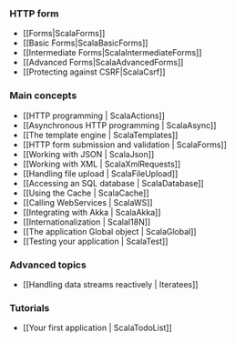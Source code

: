<!--- Copyright (C) 2009-2013 Typesafe Inc. <http://www.typesafe.com> -->
### HTTP form

- [[Forms|ScalaForms]]
- [[Basic Forms|ScalaBasicForms]]
- [[Intermediate Forms|ScalaIntermediateForms]]
- [[Advanced Forms|ScalaAdvancedForms]]
- [[Protecting against CSRF|ScalaCsrf]]

### Main concepts

- [[HTTP programming | ScalaActions]]
- [[Asynchronous HTTP programming | ScalaAsync]]
- [[The template engine | ScalaTemplates]]
- [[HTTP form submission and validation | ScalaForms]]
- [[Working with JSON | ScalaJson]]
- [[Working with XML | ScalaXmlRequests]]
- [[Handling file upload | ScalaFileUpload]]
- [[Accessing an SQL database | ScalaDatabase]]
- [[Using the Cache | ScalaCache]]
- [[Calling WebServices | ScalaWS]]
- [[Integrating with Akka | ScalaAkka]]
- [[Internationalization | ScalaI18N]]
- [[The application Global object | ScalaGlobal]]
- [[Testing your application | ScalaTest]]
    
### Advanced topics

- [[Handling data streams reactively | Iteratees]]

### Tutorials

- [[Your first application | ScalaTodoList]]